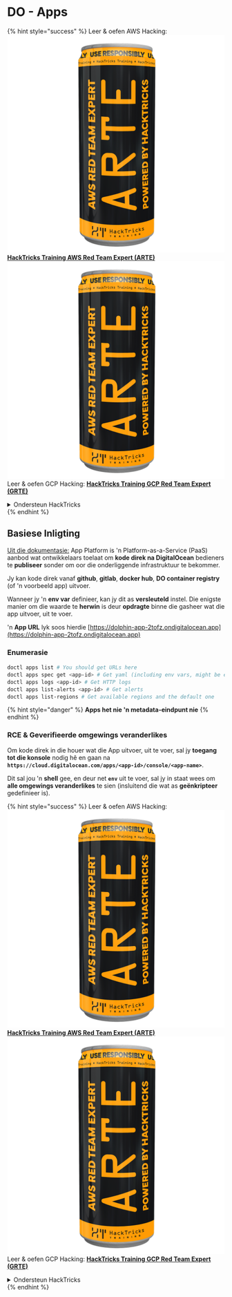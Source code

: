 # DO - Apps

{% hint style="success" %}
Leer & oefen AWS Hacking:<img src="../../../.gitbook/assets/image (1) (1) (1).png" alt="" data-size="line">[**HackTricks Training AWS Red Team Expert (ARTE)**](https://training.hacktricks.xyz/courses/arte)<img src="../../../.gitbook/assets/image (1) (1) (1).png" alt="" data-size="line">\
Leer & oefen GCP Hacking: <img src="../../../.gitbook/assets/image (2).png" alt="" data-size="line">[**HackTricks Training GCP Red Team Expert (GRTE)**<img src="../../../.gitbook/assets/image (2).png" alt="" data-size="line">](https://training.hacktricks.xyz/courses/grte)

<details>

<summary>Ondersteun HackTricks</summary>

* Kyk na die [**subskripsie planne**](https://github.com/sponsors/carlospolop)!
* **Sluit aan by die** 💬 [**Discord groep**](https://discord.gg/hRep4RUj7f) of die [**telegram groep**](https://t.me/peass) of **volg** ons op **Twitter** 🐦 [**@hacktricks\_live**](https://twitter.com/hacktricks_live)**.**
* **Deel hacking truuks deur PRs in te dien na die** [**HackTricks**](https://github.com/carlospolop/hacktricks) en [**HackTricks Cloud**](https://github.com/carlospolop/hacktricks-cloud) github repos.

</details>
{% endhint %}

## Basiese Inligting

[Uit die dokumentasie:](https://docs.digitalocean.com/glossary/app-platform/) App Platform is 'n Platform-as-a-Service (PaaS) aanbod wat ontwikkelaars toelaat om **kode direk na DigitalOcean** bedieners te **publiseer** sonder om oor die onderliggende infrastruktuur te bekommer.

Jy kan kode direk vanaf **github**, **gitlab**, **docker hub**, **DO container registry** (of 'n voorbeeld app) uitvoer.

Wanneer jy 'n **env var** definieer, kan jy dit as **versleuteld** instel. Die enigste manier om die waarde te **herwin** is deur **opdragte** binne die gasheer wat die app uitvoer, uit te voer.

'n **App URL** lyk soos hierdie [https://dolphin-app-2tofz.ondigitalocean.app](https://dolphin-app-2tofz.ondigitalocean.app)

### Enumerasie
```bash
doctl apps list # You should get URLs here
doctl apps spec get <app-id> # Get yaml (including env vars, might be encrypted)
doctl apps logs <app-id> # Get HTTP logs
doctl apps list-alerts <app-id> # Get alerts
doctl apps list-regions # Get available regions and the default one
```
{% hint style="danger" %}
**Apps het nie 'n metadata-eindpunt nie**
{% endhint %}

### RCE & Geverifieerde omgewings veranderlikes

Om kode direk in die houer wat die App uitvoer, uit te voer, sal jy **toegang tot die konsole** nodig hê en gaan na **`https://cloud.digitalocean.com/apps/<app-id>/console/<app-name>`**.

Dit sal jou 'n **shell** gee, en deur net **`env`** uit te voer, sal jy in staat wees om **alle omgewings veranderlikes** te sien (insluitend die wat as **geënkripteer** gedefinieer is).

{% hint style="success" %}
Leer & oefen AWS Hacking:<img src="../../../.gitbook/assets/image (1) (1) (1).png" alt="" data-size="line">[**HackTricks Training AWS Red Team Expert (ARTE)**](https://training.hacktricks.xyz/courses/arte)<img src="../../../.gitbook/assets/image (1) (1) (1).png" alt="" data-size="line">\
Leer & oefen GCP Hacking: <img src="../../../.gitbook/assets/image (2).png" alt="" data-size="line">[**HackTricks Training GCP Red Team Expert (GRTE)**<img src="../../../.gitbook/assets/image (2).png" alt="" data-size="line">](https://training.hacktricks.xyz/courses/grte)

<details>

<summary>Ondersteun HackTricks</summary>

* Kyk na die [**subskripsie planne**](https://github.com/sponsors/carlospolop)!
* **Sluit aan by die** 💬 [**Discord-groep**](https://discord.gg/hRep4RUj7f) of die [**telegram-groep**](https://t.me/peass) of **volg** ons op **Twitter** 🐦 [**@hacktricks\_live**](https://twitter.com/hacktricks_live)**.**
* **Deel hacking truuks deur PRs in te dien na die** [**HackTricks**](https://github.com/carlospolop/hacktricks) en [**HackTricks Cloud**](https://github.com/carlospolop/hacktricks-cloud) github repos.

</details>
{% endhint %}
